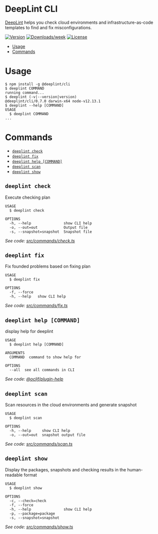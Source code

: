 DeepLint CLI
==============

[DeepLint](https://deeplint.com) helps you check cloud environments and infrastructure-as-code templates
to find and fix misconfigurations. 

[![Version](https://img.shields.io/npm/v/deeplint.svg)](https://npmjs.org/package/deeplint)
[![Downloads/week](https://img.shields.io/npm/dw/@deeplint/cli.svg)](https://npmjs.org/package/@deeplint/cli)
[![License](https://img.shields.io/npm/l/@deeplint/cli.svg)](https://github.com/deeplint/deeplint/blob/master/LICENSE)

<!-- toc -->
* [Usage](#usage)
* [Commands](#commands)
<!-- tocstop -->
# Usage
<!-- usage -->
```sh-session
$ npm install -g @deeplint/cli
$ deeplint COMMAND
running command...
$ deeplint (-v|--version|version)
@deeplint/cli/0.7.0 darwin-x64 node-v12.13.1
$ deeplint --help [COMMAND]
USAGE
  $ deeplint COMMAND
...
```
<!-- usagestop -->
# Commands
<!-- commands -->
* [`deeplint check`](#deeplint-check)
* [`deeplint fix`](#deeplint-fix)
* [`deeplint help [COMMAND]`](#deeplint-help-command)
* [`deeplint scan`](#deeplint-scan)
* [`deeplint show`](#deeplint-show)

## `deeplint check`

Execute checking plan

```
USAGE
  $ deeplint check

OPTIONS
  -h, --help               show CLI help
  -o, --out=out            Output file
  -s, --snapshot=snapshot  Snapshot file
```

_See code: [src/commands/check.ts](https://github.com/deeplint/deeplint/blob/v0.7.0/src/commands/check.ts)_

## `deeplint fix`

Fix founded problems based on fixing plan

```
USAGE
  $ deeplint fix

OPTIONS
  -f, --force
  -h, --help   show CLI help
```

_See code: [src/commands/fix.ts](https://github.com/deeplint/deeplint/blob/v0.7.0/src/commands/fix.ts)_

## `deeplint help [COMMAND]`

display help for deeplint

```
USAGE
  $ deeplint help [COMMAND]

ARGUMENTS
  COMMAND  command to show help for

OPTIONS
  --all  see all commands in CLI
```

_See code: [@oclif/plugin-help](https://github.com/oclif/plugin-help/blob/v2.2.3/src/commands/help.ts)_

## `deeplint scan`

Scan resources in the cloud environments and generate snapshot

```
USAGE
  $ deeplint scan

OPTIONS
  -h, --help     show CLI help
  -o, --out=out  snapshot output file
```

_See code: [src/commands/scan.ts](https://github.com/deeplint/deeplint/blob/v0.7.0/src/commands/scan.ts)_

## `deeplint show`

Display the packages, snapshots and checking results in the human-readable format

```
USAGE
  $ deeplint show

OPTIONS
  -c, --check=check
  -f, --force
  -h, --help               show CLI help
  -p, --package=package
  -s, --snapshot=snapshot
```

_See code: [src/commands/show.ts](https://github.com/deeplint/deeplint/blob/v0.7.0/src/commands/show.ts)_
<!-- commandsstop -->
